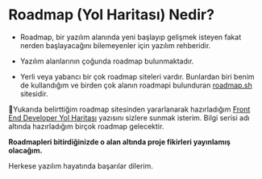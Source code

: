 # **Roadmap (Yol Haritası) Nedir?**

* Roadmap, bir yazılım alanında yeni başlayıp gelişmek isteyen fakat nerden başlayacağını bilemeyenler için yazılım rehberidir.

* Yazılım alanlarının çoğunda roadmap bulunmaktadır.
* Yerli veya yabancı bir çok roadmap siteleri vardır. Bunlardan biri benim de kullandığım ve birden çok alanın roadmapi bulunduran [roadmap.sh](https://roadmap.sh/) sitesidir. 

📍Yukarıda belirttiğim roadmap sitesinden yararlanarak hazırladığım [Front End Developer Yol Haritası](https://github.com/omerkvak0/yol_haritalari/blob/main/Front%20End%20Developer%20Yol%20Haritas%C4%B1.md) yazısını sizlere sunmak isterim. Bilgi serisi adı altında hazırladığım  birçok roadmap gelecektir. 

**Roadmapleri bitirdiğinizde o alan altında proje fikirleri yayınlamış olacağım.**

Herkese yazılım hayatında başarılar dilerim.
